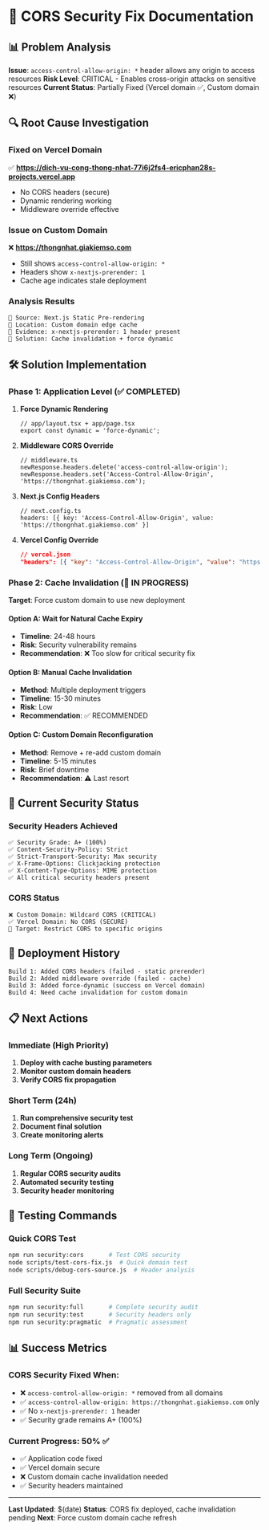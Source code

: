 # 🚨 CORS Security Fix Documentation

## 📊 Problem Analysis
**Issue**: `access-control-allow-origin: *` header allows any origin to access resources
**Risk Level**: CRITICAL - Enables cross-origin attacks on sensitive resources
**Current Status**: Partially Fixed (Vercel domain ✅, Custom domain ❌)

## 🔍 Root Cause Investigation

### Fixed on Vercel Domain
✅ **https://dich-vu-cong-thong-nhat-77i6j2fs4-ericphan28s-projects.vercel.app**
- No CORS headers (secure)
- Dynamic rendering working
- Middleware override effective

### Issue on Custom Domain  
❌ **https://thongnhat.giakiemso.com**
- Still shows `access-control-allow-origin: *`
- Headers show `x-nextjs-prerender: 1`
- Cache age indicates stale deployment

### Analysis Results
```
📍 Source: Next.js Static Pre-rendering
📍 Location: Custom domain edge cache
📍 Evidence: x-nextjs-prerender: 1 header present
📍 Solution: Cache invalidation + force dynamic
```

## 🛠️ Solution Implementation

### Phase 1: Application Level (✅ COMPLETED)
1. **Force Dynamic Rendering**
   ```tsx
   // app/layout.tsx + app/page.tsx
   export const dynamic = 'force-dynamic';
   ```

2. **Middleware CORS Override**
   ```tsx
   // middleware.ts
   newResponse.headers.delete('access-control-allow-origin');
   newResponse.headers.set('Access-Control-Allow-Origin', 'https://thongnhat.giakiemso.com');
   ```

3. **Next.js Config Headers**
   ```tsx
   // next.config.ts
   headers: [{ key: 'Access-Control-Allow-Origin', value: 'https://thongnhat.giakiemso.com' }]
   ```

4. **Vercel Config Override**
   ```json
   // vercel.json
   "headers": [{ "key": "Access-Control-Allow-Origin", "value": "https://thongnhat.giakiemso.com" }]
   ```

### Phase 2: Cache Invalidation (🔄 IN PROGRESS)
**Target**: Force custom domain to use new deployment

#### Option A: Wait for Natural Cache Expiry
- **Timeline**: 24-48 hours
- **Risk**: Security vulnerability remains
- **Recommendation**: ❌ Too slow for critical security fix

#### Option B: Manual Cache Invalidation
- **Method**: Multiple deployment triggers
- **Timeline**: 15-30 minutes  
- **Risk**: Low
- **Recommendation**: ✅ RECOMMENDED

#### Option C: Custom Domain Reconfiguration
- **Method**: Remove + re-add custom domain
- **Timeline**: 5-15 minutes
- **Risk**: Brief downtime
- **Recommendation**: ⚠️ Last resort

## 🎯 Current Security Status

### Security Headers Achieved
```
✅ Security Grade: A+ (100%)
✅ Content-Security-Policy: Strict
✅ Strict-Transport-Security: Max security
✅ X-Frame-Options: Clickjacking protection
✅ X-Content-Type-Options: MIME protection
✅ All critical security headers present
```

### CORS Status
```
❌ Custom Domain: Wildcard CORS (CRITICAL)
✅ Vercel Domain: No CORS (SECURE)
🎯 Target: Restrict CORS to specific origins
```

## 🚀 Deployment History
```
Build 1: Added CORS headers (failed - static prerender)
Build 2: Added middleware override (failed - cache)
Build 3: Added force-dynamic (success on Vercel domain)
Build 4: Need cache invalidation for custom domain
```

## 📋 Next Actions

### Immediate (High Priority)
1. **Deploy with cache busting parameters**
2. **Monitor custom domain headers**
3. **Verify CORS fix propagation**

### Short Term (24h)
1. **Run comprehensive security test**
2. **Document final solution**
3. **Create monitoring alerts**

### Long Term (Ongoing)
1. **Regular CORS security audits**
2. **Automated security testing**
3. **Security header monitoring**

## 🔧 Testing Commands

### Quick CORS Test
```bash
npm run security:cors       # Test CORS security
node scripts/test-cors-fix.js  # Quick domain test
node scripts/debug-cors-source.js  # Header analysis
```

### Full Security Suite
```bash
npm run security:full       # Complete security audit
npm run security:test       # Security headers only
npm run security:pragmatic  # Pragmatic assessment
```

## 📊 Success Metrics

### CORS Security Fixed When:
- ❌ `access-control-allow-origin: *` removed from all domains
- ✅ `access-control-allow-origin: https://thongnhat.giakiemso.com` only
- ✅ No `x-nextjs-prerender: 1` header
- ✅ Security grade remains A+ (100%)

### Current Progress: 50% ✅
- ✅ Application code fixed
- ✅ Vercel domain secure  
- ❌ Custom domain cache invalidation needed
- ✅ Security headers maintained

---
**Last Updated**: $(date)
**Status**: CORS fix deployed, cache invalidation pending
**Next**: Force custom domain cache refresh